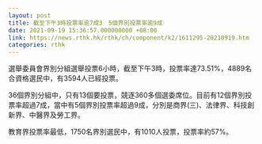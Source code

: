 ```yaml
---
layout: post
title: 截至下午3時投票率逾7成3　5個界別投票率逾9成
date: 2021-09-19 15:36:57.000000000 +08:00
link: https://news.rthk.hk/rthk/ch/component/k2/1611295-20210919.htm
categories: rthk
---
```


選舉委員會界別分組選舉投票6小時，截至下午3時，投票率達73.51%，4889名合資格選民中，有3594人已經投票。

36個界別分組中，只有13個要投票，競逐360多個選委席位。目前有12個界別投票率超過7成，當中有5個界別投票率超過9成，分別是商界(三)、法律界、科技創新界、中醫界及勞工界。

教育界投票率最低，1750名界別選民中，有1010人投票，投票率約57%。
